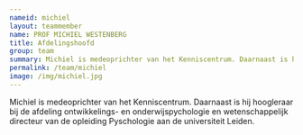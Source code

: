 ```yaml
---
nameid: michiel
layout: teammember
name: PROF MICHIEL WESTENBERG
title: Afdelingshoofd
group: team
summary: Michiel is medeoprichter van het Kenniscentrum. Daarnaast is hij hoogleraar bij de afdeling ontwikkelings- en onderwijspychologie en wetenschappelijk directeur van de opleiding Pyschologie aan de universiteit Leiden.
permalink: /team/michiel
image: /img/michiel.jpg
---
```


Michiel is medeoprichter van het Kenniscentrum. Daarnaast is hij hoogleraar bij de afdeling ontwikkelings- en onderwijspychologie en wetenschappelijk directeur van de opleiding Pyschologie aan de universiteit Leiden.
